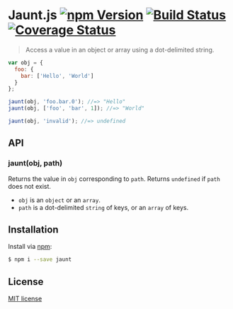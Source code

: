 # Jaunt.js [![npm Version](http://img.shields.io/npm/v/jaunt.svg?style=flat)](https://www.npmjs.org/package/jaunt) [![Build Status](https://img.shields.io/travis/yuanqing/jaunt.svg?style=flat)](https://travis-ci.org/yuanqing/jaunt) [![Coverage Status](https://img.shields.io/coveralls/yuanqing/jaunt.svg?style=flat)](https://coveralls.io/r/yuanqing/jaunt)

> Access a value in an object or array using a dot-delimited string.

```js
var obj = {
  foo: {
    bar: ['Hello', 'World']
  }
};

jaunt(obj, 'foo.bar.0'); //=> "Hello"
jaunt(obj, ['foo', 'bar', 1]); //=> "World"

jaunt(obj, 'invalid'); //=> undefined
```

## API

### jaunt(obj, path)

Returns the value in `obj` corresponding to `path`. Returns `undefined` if `path` does not exist.

- `obj` is an `object` or an `array`.
- `path` is a dot-delimited `string` of keys, or an `array` of keys.

## Installation

Install via [npm](https://www.npmjs.org/package/jaunt):

```bash
$ npm i --save jaunt
```

## License

[MIT license](https://github.com/yuanqing/jaunt/blob/master/LICENSE)
